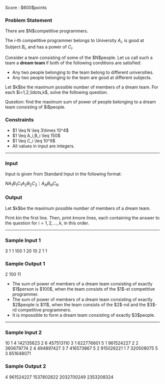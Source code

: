 
<div>

<span>

<span>

<p>
Score : $600$points
</p>

<div>

<section>

### **Problem Statement**

<p>
There are $N$competitive programmers.

The $i$-th competitive programmer belongs to University $A_i$, is good at Subject $B_i$, and has a power of $C_i$.
</p>

<p>
Consider a team consisting of some of the $N$people.  Let us call such a team a 
<strong>
dream team
</strong>
if both of the following conditions are satisfied:
</p>

<ul>

<li>
Any two people belonging to the team belong to different universities.
</li>

<li>
Any two people belonging to the team are good at different subjects.
</li>

</ul>

<p>
Let $k$be the maximum possible number of members of a dream team.  For each $i=1,2,\ldots,k$, solve the following question.
</p>

<p>
Question: find the maximum sum of power of people belonging to a dream team consisting of $i$people.
</p>

</section>

</div>

<div>

<section>

### **Constraints**

<ul>

<li>
$1 \leq N \leq 3\times 10^4$
</li>

<li>
$1 \leq A_i,B_i \leq 150$
</li>

<li>
$1 \leq C_i \leq 10^9$
</li>

<li>
All values in input are integers.
</li>

</ul>

</section>

</div>

---

<div>

<div>

<section>

### **Input**

<p>
Input is given from Standard Input in the following format:
</p>

<div>

$N$$A_1$$B_1$$C_1$$A_2$$B_2$$C_2$$\vdots$$A_N$$B_N$$C_N$
</div>

</section>

</div>

<div>

<section>

### **Output**

<p>
Let $k$be the maximum possible number of members of a dream team.

Print $k$in the first line.  Then, print $k$more lines, each containing the answer to the question for $i=1,2,\ldots,k$, in this order.
</p>

</section>

</div>

</div>

---

<div>

<section>

### **Sample Input 1**

<div>

3
1 1 100
1 20 10
2 1 1

</div>

</section>

</div>

<div>

<section>

### **Sample Output 1**

<div>

2
100
11

</div>

<ul>

<li>
The sum of power of members of a dream team consisting of exactly $1$person is $100$, when the team consists of the $1$-st competitive programmer.
</li>

<li>
The sum of power of members of a dream team consisting of exactly $2$people is $11$, when the team consists of the $2$-nd and the $3$-rd competitive programmers.
</li>

<li>
It is impossible to form a dream team consisting of exactly $3$people.
</li>

</ul>

</section>

</div>

---

<div>

<section>

### **Sample Input 2**

<div>

10
1 4 142135623
2 6 457513110
3 1 622776601
5 1 961524227
2 2 360679774
2 4 494897427
3 7 416573867
5 2 915026221
1 7 320508075
5 3 851648071

</div>

</section>

</div>

<div>

<section>

### **Sample Output 2**

<div>

4
961524227
1537802822
2032700249
2353208324

</div>

</section>

</div>

</span>

</span>

</div>
